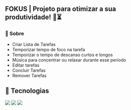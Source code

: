 <h2>FOKUS | Projeto para otimizar a sua produtividade! 🚀⏳</h2>

<h3>📖 Sobre</h3>
<ul>
  <li>Criar Lista de Tarefas</li>
  <li>Temporizar tempo de foco na tarefa</li>
  <li>Temporizar o tempo de descanso curtos e longos</li>
  <li>Música para concentrar ou relaxar durante esse período</li>
  <li>Editar tarefas</li>
  <li>Concluir Tarefas</li>
  <li>Remover Tarefas</li>
</ul>

## 🚀 Tecnologias
<div>
  <img src="https://img.shields.io/badge/HTML-239120?style=for-the-badge&logo=html5&logoColor=white">
  <img src="https://img.shields.io/badge/CSS-239120?&style=for-the-badge&logo=css3&logoColor=white">
  <img src="https://img.shields.io/badge/JavaScript-F7DF1E?style=for-the-badge&logo=javascript&logoColor=black">
</div>
